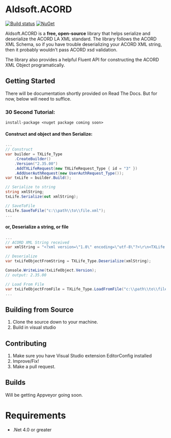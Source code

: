 Aldsoft.ACORD
=============

[![Build status](https://ci.appveyor.com/api/projects/status/virrchbiy7477800?svg=true)](https://ci.appveyor.com/project/maldworth/aldsoft-acord)
[![NuGet](https://img.shields.io/nuget/v/aldsoft.acord.la.2.24.01.svg)](https://www.nuget.org/packages?q=Tags%3A%22aldsoft%22)

Aldsoft.ACORD is a **free, open-source** library that helps serialize and deserialize the ACORD LA XML standard. The library follows the ACORD XML Schema, so if you have trouble deserializing your ACORD XML string, then it probably wouldn't pass ACORD xsd validation.

The library also provides a helpful Fluent API for constructing the ACORD XML Object programatically.

## Getting Started

There will be documentation shortly provided on Read The Docs. But for now, below will need to suffice.

### 30 Second Tutorial:

`install-package <nuget package coming soon>`

#### Construct and object and then Serialize:

```csharp
...
// Construct
var builder = TXLife_Type
    .CreateBuilder()
    .Version("2.35.00")
    .AddTXLifeRequest(new TXLifeRequest_Type { id = "3" })
    .AddUserAuthRequest(new UserAuthRequest_Type());
var txLife = builder.Build();

// Serialize to string
string xmlString;
txLife.Serialize(out xmlString);

// SaveToFile
txLife.SaveToFile("c:\\path\\to\\file.xml");
...
```

#### or, Deserialize a string, or file

```csharp
...
// ACORD XML String received
var xmlString = "<?xml version=\"1.0\" encoding=\"utf-8\"?>\r\n<TXLife xmlns:xsi=\"http://www.w3.org/2001/XMLSchema-instance\" xmlns:xsd=\"http://www.w3.org/2001/XMLSchema\" Version=\"2.35.00\" xmlns=\"http://ACORD.org/Standards/Life/2\">\r\n  <UserAuthRequest />\r\n  <TXLifeRequest id=\"3\" />\r\n</TXLife>"

// Deserialize
var txLifeObjectFromString = TXLife_Type.Deserialize(xmlString);

Console.WriteLine(txLifeObject.Version);
// output: 2.35.00

// Load From File
var txLifeObjectFromFile = TXLife_Type.LoadFromFile("c:\\path\\to\\file.xml");
...
```

## Building from Source

 1. Clone the source down to your machine.
 1. Build in visual studio

## Contributing

 1. Make sure you have Visual Studio extension EditorConfig installed
 1. Improve/Fix!
 1. Make a pull request.

## Builds

Will be getting Appveyor going soon.

# Requirements
* .Net 4.0 or greater
